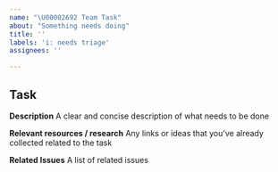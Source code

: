 ```yaml
---
name: "\U00002692 Team Task"
about: "Something needs doing"
title: ''
labels: 'i: needs triage'
assignees: ''

---
```


## Task

**Description**
A clear and concise description of what needs to be done

**Relevant resources / research**
Any links or ideas that you've already collected related to the task

**Related Issues**
A list of related issues
